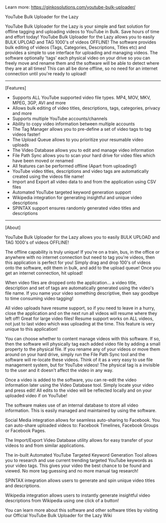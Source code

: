 Learn more: https://ginkosolutions.com/youtube-bulk-uploader/

YouTube Bulk Uploader for the Lazy

YouTube Bulk Uploader for the Lazy is your simple and fast solution for offline tagging and uploading videos to YouTube in Bulk. Save hours of time and effort today!
YouTube Bulk Uploader for the Lazy allows you to easily BULK UPLOAD and TAG 1000's of videos OFFLINE! The software provides bulk editing of videos (Tags, Categories, Descriptions, Titles etc) and provides a simple to use interface for uploading and managing videos. The software optionally 'tags' each physical video on your drive so you can freely move and rename them and the software will be able to detect where they are at all times! This can all be done offline, so no need for an internet connection until you're ready to upload!

------------------------------------------------------------------------------------------------------

[Features]

- Supports ALL YouTube supported video file types. MP4, MOV, MKV, MPEG, 3GP, AVI and more
- Allows bulk editing of video titles, descriptions, tags, categories, privacy and more
- Supports multiple YouTube accounts/channels
- Ability to copy video information between multiple accounts
- The Tag Manager allows you to pre-define a set of video tags to tag videos faster!
- The Upload Queue allows to you prioritize your resumable video uploads
- The Video Database allows you to edit and manage video information
- File Path Sync allows you to scan your hard drive for video files which have been moved or renamed
- All features can be performed offline (Apart from uploading!)
- YouTube video titles, descriptions and video tags are automatically created using the videos file name!
- Import and Export all video data to and from the application using CSV files
- Automated YouTube targeted keyword generation support
- Wikipedia integration for generating insightful and unique video descriptions
- SPINTAX support ensures randomly generated video titles and descriptions

------------------------------------------------------------------------------------------------------

[About]

YouTube Bulk Uploader for the Lazy allows you to easily BULK UPLOAD and TAG 1000's of videos OFFLINE!

The offline capability is truly unique! If you're on a train, bus, in the office or anywhere with no internet connection but need to tag you're videos, then this application is perfect for you! Simply drag and drop 100's of videos onto the software, edit them in bulk, and add to the upload queue! Once you get an internet connection, hit upload!

When video files are dropped onto the application... a video title, description and set of tags are automatically generated using the video's file name. If you name your video something descriptive, then say goodbye to time consuming video tagging!

All video uploads have resume support, so if you need to leave in a hurry, close the application and on the next run all videos will resume where they left off! Great for large video files! Resume support works on ALL videos, not just to last video which was uploading at the time. This feature is very unique to this application!

You can choose whether to content manage videos with this software. If so, then the software will physically tag each added video file by adding a small property to the physical file. If you rename any of your videos or move them around on your hard drive, simply run the File Path Sync tool and the software will re-locate these videos. Think of it as a very easy to use file management system, but for YouTube videos! The physical tag is a invisible to the user and it doesn't affect the video in any way.

Once a video is added to the software, you can re-edit the video information later using the Video Database tool. Simply locate your video and press edit! All edits to the video will be reflected locally and on your uploaded video if on YouTube!

The software makes use of an internal database to store all video information. This is easily managed and maintained by using the software.

Social Media integration allows for seamless auto-sharing to Facebook. You can auto-share uploaded videos to: Facebook Timelines, Facebook Groups or Facebook Pages.

The Import/Export Video Database utility allows for easy transfer of your videos to and from similar applications.

The in-built Automated YouTube Targeted Keyword Generation Tool allows you to research and use current trending targeted YouTube keywords as your video tags. This gives your video the best chance to be found and viewed. No more tag guessing and no more manual tag research!

SPINTAX integration allows users to generate and spin unique video titles and descriptions.

Wikipedia integration allows users to instantly generate insightful video descriptions from Wikipedia using one click of a button!

You can learn more about this software and other software titles by visiting our Official YouTube Bulk Uploader for the Lazy Wiki

